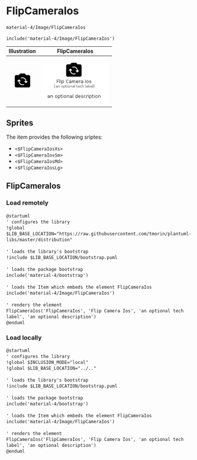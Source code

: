 # FlipCameraIos


```text
material-4/Image/FlipCameraIos
```

```text
include('material-4/Image/FlipCameraIos')
```



| Illustration | FlipCameraIos |
| :---: | :---: |
| ![illustration for Illustration](../../material-4/Image/FlipCameraIos.png) | ![illustration for FlipCameraIos](../../material-4/Image/FlipCameraIos.Local.png) |



## Sprites
The item provides the following sriptes:

- `<$FlipCameraIosXs>`
- `<$FlipCameraIosSm>`
- `<$FlipCameraIosMd>`
- `<$FlipCameraIosLg>`





## FlipCameraIos

### Load remotely
```plantuml
@startuml
' configures the library
!global $LIB_BASE_LOCATION="https://raw.githubusercontent.com/tmorin/plantuml-libs/master/distribution"

' loads the library's bootstrap
!include $LIB_BASE_LOCATION/bootstrap.puml

' loads the package bootstrap
include('material-4/bootstrap')

' loads the Item which embeds the element FlipCameraIos
include('material-4/Image/FlipCameraIos')

' renders the element
FlipCameraIos('FlipCameraIos', 'Flip Camera Ios', 'an optional tech label', 'an optional description')
@enduml
```

### Load locally
```plantuml
@startuml
' configures the library
!global $INCLUSION_MODE="local"
!global $LIB_BASE_LOCATION="../.."

' loads the library's bootstrap
!include $LIB_BASE_LOCATION/bootstrap.puml

' loads the package bootstrap
include('material-4/bootstrap')

' loads the Item which embeds the element FlipCameraIos
include('material-4/Image/FlipCameraIos')

' renders the element
FlipCameraIos('FlipCameraIos', 'Flip Camera Ios', 'an optional tech label', 'an optional description')
@enduml
```

